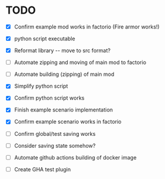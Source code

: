 # TODO
- [x] Confirm example mod works in factorio (Fire armor works!)

- [x] python script executable
- [x] Reformat library -- move to src format?
- [ ] Automate zipping and moving of main mod to factorio

- [ ] Automate building (zipping) of main mod
- [x] Simplify python script
- [x] Confirm python script works

- [x] Finish example scenario implementation
- [x] Confirm example scenario works in factorio

- [ ] Confirm global/test saving works

- [ ] Consider saving state somehow?
- [ ] Automate github actions building of docker image
- [ ] Create GHA test plugin

